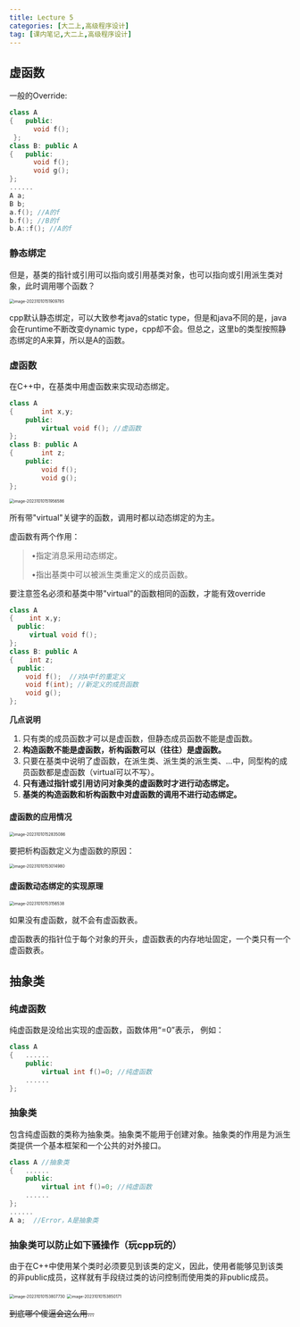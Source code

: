 ```yaml
---
title: Lecture 5
categories: [大二上,高级程序设计]
tag: [课内笔记,大二上,高级程序设计] 
---
```


## 虚函数

一般的Override:

```cpp
class A
{	public:
      void f();
 };
class B: public A
{	public:
	  void f();
	  void g(); 
};
......
A a;
B b;
a.f(); //A的f
b.f(); //B的f
b.A::f(); //A的f
```



### 静态绑定

但是，基类的指针或引用可以指向或引用基类对象，也可以指向或引用派生类对象，此时调用哪个函数？



<img src="http://salieri-typora.oss-cn-shanghai.aliyuncs.com/img/markdown/image-20231010151909785.png" alt="image-20231010151909785" style="zoom:50%;" />



cpp默认静态绑定，可以大致参考java的static type，但是和java不同的是，java会在runtime不断改变dynamic type，cpp却不会。但总之，这里b的类型按照静态绑定的A来算，所以是A的函数。



### 虚函数

在C++中，在基类中用虚函数来实现动态绑定。

```cpp
class A
{		int x,y;
	public:
		virtual void f(); //虚函数
};
class B: public A
{		int z;
	public:
   		void f(); 
   		void g();
};
```

<img src="http://salieri-typora.oss-cn-shanghai.aliyuncs.com/img/markdown/image-20231010151956586.png" alt="image-20231010151956586" style="zoom:50%;" />

所有带"virtual"关键字的函数，调用时都以动态绑定的为主。

虚函数有两个作用：

> •指定消息采用动态绑定。
>
> •指出基类中可以被派生类重定义的成员函数。

要注意签名必须和基类中带"virtual"的函数相同的函数，才能有效override

```cpp
class A
{	 int x,y;
  public:
	 virtual void f();
};
class B: public A
{	 int z;
  public:
   	void f();  //对A中f的重定义
 	void f(int); //新定义的成员函数
   	void g();
};
```



**几点说明**

1. 只有类的成员函数才可以是虚函数，但静态成员函数不能是虚函数。
2. **构造函数不能是虚函数，析构函数可以（往往）是虚函数。**
3. 只要在基类中说明了虚函数，在派生类、派生类的派生类、...中，同型构的成员函数都是虚函数（virtual可以不写）。
4. **只有通过指针或引用访问对象类的虚函数时才进行动态绑定。**
5. **基类的构造函数和析构函数中对虚函数的调用不进行动态绑定。**



#### 虚函数的应用情况

<img src="http://salieri-typora.oss-cn-shanghai.aliyuncs.com/img/markdown/image-20231010152835086.png" alt="image-20231010152835086" style="zoom:50%;" />



要把析构函数定义为虚函数的原因：

<img src="http://salieri-typora.oss-cn-shanghai.aliyuncs.com/img/markdown/image-20231010153014980.png" alt="image-20231010153014980" style="zoom:50%;" />

#### 虚函数动态绑定的实现原理

<img src="http://salieri-typora.oss-cn-shanghai.aliyuncs.com/img/markdown/image-20231010153156538.png" alt="image-20231010153156538" style="zoom:50%;" />

如果没有虚函数，就不会有虚函数表。

虚函数表的指针位于每个对象的开头，虚函数表的内存地址固定，一个类只有一个虚函数表。



## 抽象类

### 纯虚函数

纯虚函数是没给出实现的虚函数，函数体用“=0”表示， 例如：

``` cpp
class A
{	......
	public:
		virtual int f()=0; //纯虚函数
	......
};
```

### 抽象类

包含纯虚函数的类称为抽象类。抽象类不能用于创建对象。抽象类的作用是为派生类提供一个基本框架和一个公共的对外接口。

``` cpp
class A //抽象类
{	......
	public:
		virtual int f()=0; //纯虚函数
	......
};
......
A a;  //Error，A是抽象类

```

### 抽象类可以防止如下骚操作（玩cpp玩的）

由于在C++中使用某个类时必须要见到该类的定义，因此，使用者能够见到该类的非public成员，这样就有手段绕过类的访问控制而使用类的非public成员。

<img src="http://salieri-typora.oss-cn-shanghai.aliyuncs.com/img/markdown/image-20231010153807730.png" alt="image-20231010153807730" style="zoom:50%;" />



<img src="http://salieri-typora.oss-cn-shanghai.aliyuncs.com/img/markdown/image-20231010153850171.png" alt="image-20231010153850171" style="zoom:50%;" />



~~到底哪个傻逼会这么用...~~
